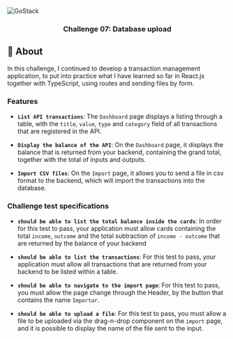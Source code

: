 <img alt="GoStack" src="https://storage.googleapis.com/golden-wind/bootcamp-gostack/header-desafios.png" />

<h3 align="center">
  Challenge 07: Database upload
</h3>

## :rocket: About
In this challenge, I continued to develop a transaction management application, to put into practice what I have learned so far in React.js together with TypeScript, using routes and sending files by form.

### Features
- **`List API transactions`**: The `Dashboard` page displays a listing through a table, with the `title`, `value`, `type` and `category` field of all transactions that are registered in the API.

- **`Display the balance of the API`**: On the `Dashboard` page, it displays the balance that is returned from your backend, containing the grand total, together with the total of inputs and outputs.

- **`Import CSV files`**: On the `Import` page, it allows you to send a file in csv format to the backend, which will import the transactions into the database.

### Challenge test specifications
- **`should be able to list the total balance inside the cards`**: In order for this test to pass, your application must allow cards containing the total `income`, `outcome` and the total subtraction of `income - outcome` that are returned by the balance of your backend

- **`should be able to list the transactions`**: For this test to pass, your application must allow all transactions that are returned from your backend to be listed within a table.

- **`should be able to navigate to the import page`**: For this test to pass, you must allow the page change through the Header, by the button that contains the name `Importar`.

- **`should be able to upload a file`**: For this test to pass, you must allow a file to be uploaded via the drag-n-drop component on the `import` page, and it is possible to display the name of the file sent to the input.
